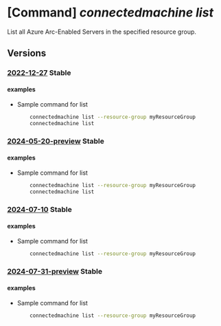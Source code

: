 # [Command] _connectedmachine list_

List all Azure Arc-Enabled Servers in the specified resource group.

## Versions

### [2022-12-27](/Resources/mgmt-plane/L3N1YnNjcmlwdGlvbnMve30vcmVzb3VyY2Vncm91cHMve30vcHJvdmlkZXJzL21pY3Jvc29mdC5oeWJyaWRjb21wdXRlL21hY2hpbmVz/2022-12-27.xml) **Stable**

<!-- mgmt-plane /subscriptions/{}/resourcegroups/{}/providers/microsoft.hybridcompute/machines 2022-12-27 -->

#### examples

- Sample command for list
    ```bash
        connectedmachine list --resource-group myResourceGroup
        connectedmachine list
    ```

### [2024-05-20-preview](/Resources/mgmt-plane/L3N1YnNjcmlwdGlvbnMve30vcmVzb3VyY2Vncm91cHMve30vcHJvdmlkZXJzL21pY3Jvc29mdC5oeWJyaWRjb21wdXRlL21hY2hpbmVz/2024-05-20-preview.xml) **Stable**

<!-- mgmt-plane /subscriptions/{}/resourcegroups/{}/providers/microsoft.hybridcompute/machines 2024-05-20-preview -->

#### examples

- Sample command for list
    ```bash
        connectedmachine list --resource-group myResourceGroup
        connectedmachine list
    ```

### [2024-07-10](/Resources/mgmt-plane/L3N1YnNjcmlwdGlvbnMve30vcmVzb3VyY2Vncm91cHMve30vcHJvdmlkZXJzL21pY3Jvc29mdC5oeWJyaWRjb21wdXRlL21hY2hpbmVz/2024-07-10.xml) **Stable**

<!-- mgmt-plane /subscriptions/{}/resourcegroups/{}/providers/microsoft.hybridcompute/machines 2024-07-10 -->

#### examples

- Sample command for list
    ```bash
        connectedmachine list --resource-group myResourceGroup
    ```

### [2024-07-31-preview](/Resources/mgmt-plane/L3N1YnNjcmlwdGlvbnMve30vcmVzb3VyY2Vncm91cHMve30vcHJvdmlkZXJzL21pY3Jvc29mdC5oeWJyaWRjb21wdXRlL21hY2hpbmVz/2024-07-31-preview.xml) **Stable**

<!-- mgmt-plane /subscriptions/{}/resourcegroups/{}/providers/microsoft.hybridcompute/machines 2024-07-31-preview -->

#### examples

- Sample command for list
    ```bash
        connectedmachine list --resource-group myResourceGroup
    ```
